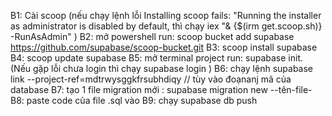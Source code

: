 B1: Cài scoop (nếu chạy lệnh lỗi Installing scoop fails: "Running the installer as administrator is disabled by default,  thì chạy iex "& {$(irm get.scoop.sh)} -RunAsAdmin" )
B2: mở powershell run:  scoop bucket add supabase https://github.com/supabase/scoop-bucket.git
B3: scoop install supabase
B4: scoop update supabase
B5: mở terminal project run: supabase init. (Nếu gặp lỗi chưa login thì chạy supabase login )
B6: chạy lệnh supabase link --project-ref=mdtrwysggkfrsubhdiqy // tùy vào đoạnanj mã của database
B7: tạo 1 file migration mới : supabase migration new --tên-file-
B8: paste code của file .sql vào
B9: chạy supabase db push